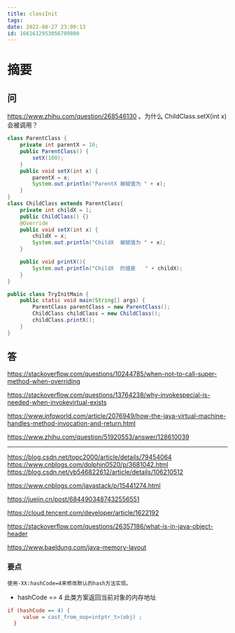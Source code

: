 ```yaml
---
title: classInit
tags: 
date: 2022-08-27 23:09:13
id: 1661612953056789800
---
```

# 摘要

## 问

 https://www.zhihu.com/question/268546130 。为什么  ChildClass.setX(int x) 会被调用？

```java
class ParentClass {
    private int parentX = 10;
    public ParentClass() {
        setX(100);
    }
    public void setX(int x) {
        parentX = x;
        System.out.println("ParentX 被赋值为 " + x);
    }
}
class ChildClass extends ParentClass{
    private int childX = 1;
    public ChildClass() {}
    @Override
    public void setX(int x) {
        childX = x;
        System.out.println("ChildX  被赋值为 " + x);
    }

    public void printX(){
        System.out.println("ChildX  的值是   " + childX);
    }
}

public class TryInitMain {
    public static void main(String[] args) {
        ParentClass parentClass = new ParentClass();
        ChildClass childClass = new ChildClass();
        childClass.printX();
    }
}
```

## 答

https://stackoverflow.com/questions/10244785/when-not-to-call-super-method-when-overriding 

https://stackoverflow.com/questions/13764238/why-invokespecial-is-needed-when-invokevirtual-exists

https://www.infoworld.com/article/2076949/how-the-java-virtual-machine-handles-method-invocation-and-return.html

https://www.zhihu.com/question/51920553/answer/128610039

---

https://blog.csdn.net/topc2000/article/details/79454064
https://www.cnblogs.com/dolphin0520/p/3681042.html
https://blog.csdn.net/yb546822612/article/details/106210512

https://www.cnblogs.com/javastack/p/15441274.html

https://juejin.cn/post/6844903487432556551

https://cloud.tencent.com/developer/article/1622192

https://stackoverflow.com/questions/26357186/what-is-in-java-object-header

https://www.baeldung.com/java-memory-layout



### 要点

```
使用-XX:hashCode=4来修改默认的hash方法实现。
```

- hashCode == 4
  此类方案返回当前对象的内存地址

```ini
if (hashCode == 4) {
     value = cast_from_oop<intptr_t>(obj) ;
  }
```
